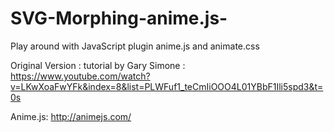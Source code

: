 # SVG-Morphing-anime.js-
Play around with JavaScript plugin anime.js and animate.css

Original Version : tutorial by Gary Simone : https://www.youtube.com/watch?v=LKwXoaFwYFk&index=8&list=PLWFuf1_teCmIiOOO4L01YBbF1Ili5spd3&t=0s

Anime.js: 
http://animejs.com/
